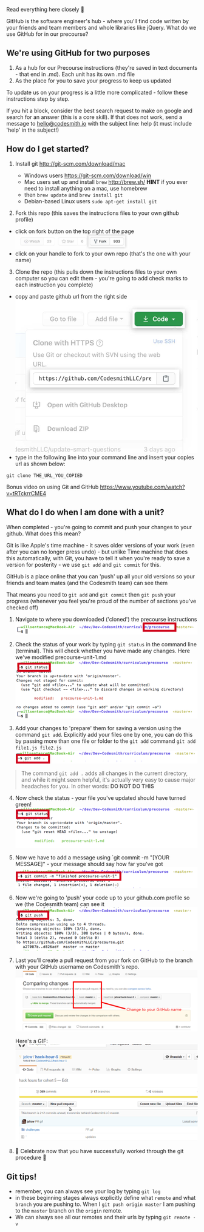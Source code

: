 Read everything here closely :eyes:

GitHub is the software engineer's hub - where you'll find code written by your friends and team members and whole libraries like jQuery. What do we use GitHub for in our precourse?

## We're using GitHub for two purposes

1. As a hub for our Precourse instructions (they're saved in text documents - that end in .md). Each unit has its own .md file
2. As the place for you to save your progress to keep us updated

To update us on your progress is a little more complicated - follow these instructions step by step.

If you hit a block, consider the best search request to make on google and search for an answer (this is a core skill). If that does not work, send a message to hello@codesmith.io with the subject line: help (it must include 'help' in the subject!)

## How do I get started?

1. Install git <http://git-scm.com/download/mac>
    - Windows users <https://git-scm.com/download/win>
    - Mac users set up and install `brew` <http://brew.sh/> **HINT** if you ever need to install anything on a mac, use homebrew
    - then `brew update` and `brew install git`
    - Debian-based Linux users `sudo apt-get install git`

2. Fork this repo (this saves the instructions files to your own github profile)

  - click on fork button on the top right of the page <br><img src="./docs/assets/images/fork-highlight.jpeg" width="300px" />
  - click on your handle to fork to your own repo (that's the one with your name)

3. Clone the repo (this pulls down the instructions files to your own computer so you can edit them - you're going to add check marks to each instruction you complete)

  - copy and paste github url from the right side <br><img src="./docs/assets/images/copy-url.jpeg" />
  - type in the following line into your command line and insert your copies url as shown below:
  ```
  git clone THE_URL_YOU_COPIED
  ```

Bonus video on using Git and GitHub <https://www.youtube.com/watch?v=tRTckrrCME4>


## What do I do when I am done with a unit?

When completed - you're going to commit and push your changes to your github. What does this mean?

Git is like Apple's time machine - it saves older versions of your work (even after you can no longer press undo) - but unlike Time machine that does this automatically, with Git, you have to tell it when you're ready to save a version for posterity - we use `git add` and `git commit` for this.

GitHub is a place online that you can 'push' up all your old versions so your friends and team mates (and the Codesmith team) can see them

That means you need to `git add` and `git commit` then `git push` your progress (whenever you feel you're proud of the number of sections you've checked off)

1. Navigate to where you downloaded ('cloned') the precourse instructions ![](./docs/assets/images/file-location.png)

2. Check the status of your work by typing ```git status``` in the command line (terminal). This will check whether you have made any changes. Here we've modified precourse-unit-1.md ![](./docs/assets/images/git-status.png)

3. Add your changes to 'prepare' them for saving a version using the command `git add`. Explicitly add your files one by one, you can do this by passing more than one file or folder to the `git add` command `git add file1.js file2.js` ![](./docs/assets/images/git-add.png)
> The command `git add .` adds all changes in the current directory, and while it might seem helpful, it's actually very easy to cause major headaches for you. In other words: **DO NOT DO THIS**


4. Now check the status - your file you've updated should have turned green! ![](./docs/assets/images/git-status-after.png)

5. Now we have to add a message using `git commit -m "[YOUR MESSAGE]" - your message should say how far you've got ![](./docs/assets/images/git-commit.png)

6. Now we're going to 'push' your code up to your github.com profile so we (the Codesmith team) can see it ![](./docs/assets/images/git-push.png)

7. Last you'll create a pull request from your fork on GitHub to the branch with
   your GitHub username on Codesmith's repo.
   ![](./docs/assets/images/pull-request-hack-hours.png)

   Here's a GIF:
   ![](./docs/assets/images/pr-and-merge.gif)

8. :dancers: Celebrate now that you have successfully worked through the git procedure :dancers:

## Git tips!

- remember, you can always see your log by typing `git log`
- in these beginning stages always explicitly define what `remote` and what `branch` you are pushing to. When I `git push origin master` I am pushing to the `master` branch on the `origin` remote.
- We can always see all our remotes and their urls by typing `git remote -v`
